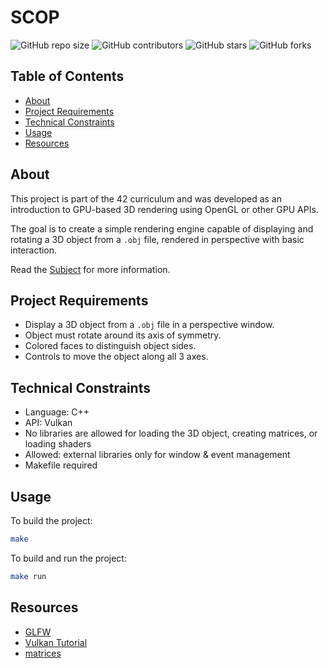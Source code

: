 # SCOP

![GitHub repo size](https://img.shields.io/github/repo-size/redadoo/scop)
![GitHub contributors](https://img.shields.io/github/contributors/redadoo/scop)
![GitHub stars](https://img.shields.io/github/stars/redadoo/scop?style=social)
![GitHub forks](https://img.shields.io/github/forks/redadoo/scop?style=social)

## Table of Contents

* [About](#about)
* [Project Requirements](#project-requirements)
* [Technical Constraints](#technical-constraints)
* [Usage](#usage)
* [Resources](#resources)

## About

This project is part of the 42 curriculum and was developed as an introduction to GPU-based 3D rendering using OpenGL or other GPU APIs.

The goal is to create a simple rendering engine capable of displaying and rotating a 3D object from a `.obj` file, rendered in perspective with basic interaction.

Read the [Subject](./en.subject.pdf) for more information.

## Project Requirements

* Display a 3D object from a `.obj` file in a perspective window.
* Object must rotate around its axis of symmetry.
* Colored faces to distinguish object sides.
* Controls to move the object along all 3 axes.

## Technical Constraints

* Language: C++
* API: Vulkan
* No libraries are allowed for loading the 3D object, creating matrices, or loading shaders
* Allowed: external libraries only for window & event management
* Makefile required

## Usage

To build the project:

```bash
make
```

To build and run the project:

```bash
make run
```
## Resources

* [GLFW](https://www.glfw.org/)
* [Vulkan Tutorial](https://vulkan-tutorial.com/Introduction)
* [matrices](https://www.opengl-tutorial.org/beginners-tutorials/tutorial-3-matrices/)
